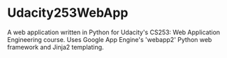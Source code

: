 # Udacity253WebApp

A web application written in Python for Udacity's CS253: Web Application Engineering course. Uses Google App Engine's 'webapp2' Python web framework and Jinja2 templating.